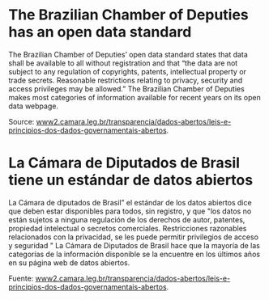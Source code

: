 # The Brazilian Chamber of Deputies has an open data standard

The Brazilian Chamber of Deputies’ open data standard states that data shall be available to all without registration and that “the data are not subject to any regulation of copyrights, patents, intellectual property or trade secrets. Reasonable restrictions relating to privacy, security and access privileges may be allowed.” The Brazilian Chamber of Deputies makes most categories of information available for recent years on its open data webpage.

Source: [www2.camara.leg.br/transparencia/dados-abertos/leis-e-principios-dos-dados-governamentais-abertos](http://www2.camara.leg.br/transparencia/dados-abertos/leis-e-principios-dos-dados-governamentais-abertos).

# La Cámara de Diputados de Brasil tiene un estándar de datos abiertos

La Cámara de diputados de Brasil” el estándar de los datos abiertos dice que deben  estar disponibles para todos, sin registro, y que "los datos no están sujetos a ninguna regulación de los derechos de autor, patentes, propiedad intelectual o secretos comerciales. Restricciones razonables relacionados con la privacidad, se les puede permitir privilegios de acceso y seguridad " La Cámara de Diputados de Brasil hace que la mayoría de las categorías de la información disponible se la encuentre en los últimos años en su página web de datos abiertos.

Fuente: [www2.camara.leg.br/transparencia/dados-abertos/leis-e-principios-dos-dados-governamentais-abertos](http://www2.camara.leg.br/transparencia/dados-abertos/leis-e-principios-dos-dados-governamentais-abertos).
